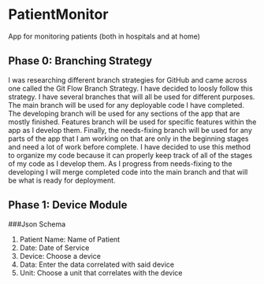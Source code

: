 # PatientMonitor
App for monitoring patients (both in hospitals and at home)

## Phase 0: Branching Strategy
I was researching different branch strategies for GitHub and came across one called the Git Flow Branch Strategy. I have decided to loosly follow this strategy. I have several branches that will all be used for different purposes. 
The main branch will be used for any deployable code I have completed.
The developing branch will be used for any sections of the app that are mostly finished. 
Features branch will be used for specific features within the app as I develop them. 
Finally, the needs-fixing branch will be used for any parts of the app that I am working on that are only in the beginning stages and need a lot of work before complete. 
I have decided to use this method to organize my code because it can properly keep track of all of the stages of my code as I develop them. As I progress from needs-fixing to the developing I will merge completed code into the main branch and that will be what is ready for deployment. 

## Phase 1: Device Module
###Json Schema
1. Patient Name: Name of Patient 
2. Date: Date of Service
3. Device: Choose a device 
4. Data: Enter the data correlated with said device 
5. Unit: Choose a unit that correlates with the device

